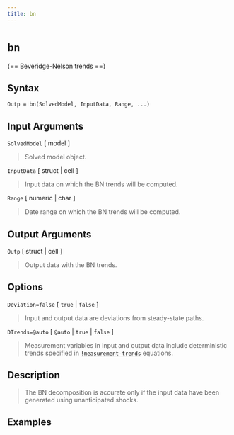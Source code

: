 ```yaml
---
title: bn
---
```


# `bn`

{== Beveridge-Nelson trends ==}


## Syntax

    Outp = bn(SolvedModel, InputData, Range, ...)


## Input Arguments

`SolvedModel` [ model ] 
>
>Solved model object.
>

`InputData` [ struct | cell ] 
>
>Input data on which the BN trends will
>be computed.
>

`Range` [ numeric | char ] 
>
>Date range on which the BN trends will be
>computed.
>

## Output Arguments 

`Outp` [ struct | cell ] 
>
>Output data with the BN trends.
>

## Options

`Deviation=false` [ `true` | `false` ] 
>
>Input and output data are
>deviations from steady-state paths.
>

`DTrends=@auto` [ `@auto` | `true` | `false` ] 
>
>Measurement variables
>in input and output data include deterministic trends specified in
>[`!measurement-trends`](irislang/dtrends) equations.
>

## Description 
>
>The BN decomposition is accurate only if the input data have been
>generated using unanticipated shocks.
>

## Examples


